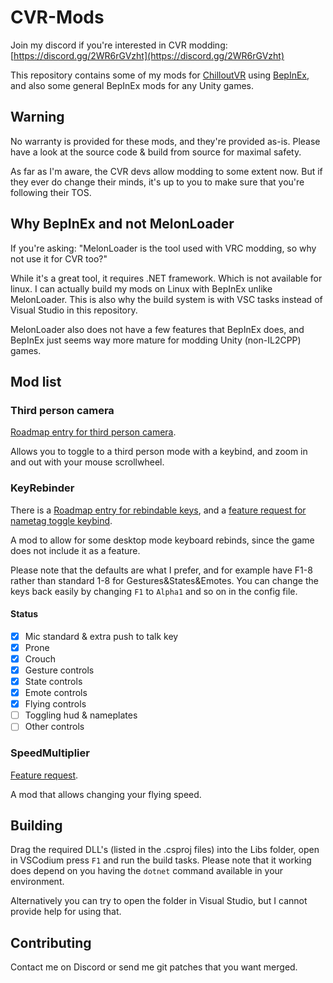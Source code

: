 # CVR-Mods

Join my discord if you're interested in CVR modding: [https://discord.gg/2WR6rGVzht](https://discord.gg/2WR6rGVzht)

This repository contains some of my mods for [ChilloutVR](https://store.steampowered.com/app/661130/ChilloutVR/) using [BepInEx](https://github.com/BepInEx/BepInEx), and also some general BepInEx mods for any Unity games.

## Warning

No warranty is provided for these mods, and they're provided as-is.
Please have a look at the source code & build from source for maximal safety.

As far as I'm aware, the CVR devs allow modding to some extent now.
But if they ever do change their minds, it's up to you to make sure that you're following their TOS.

## Why BepInEx and not MelonLoader

If you're asking: "MelonLoader is the tool used with VRC modding, so why not use it for CVR too?"

While it's a great tool, it requires .NET framework. Which is not available for linux.
I can actually build my mods on Linux with BepInEx unlike MelonLoader.
This is also why the build system is with VSC tasks instead of Visual Studio in this repository.

MelonLoader also does not have a few features that BepInEx does, and BepInEx just seems way more mature for modding Unity (non-IL2CPP) games.

## Mod list

### Third person camera

[Roadmap entry for third person camera](https://hub.abinteractive.net/roadmap/inspect?job=198).

Allows you to toggle to a third person mode with a keybind, and zoom in and out with your mouse scrollwheel.

### KeyRebinder

There is a [Roadmap entry for rebindable keys](https://hub.abinteractive.net/roadmap/inspect?job=212), and a [feature request for nametag toggle keybind](https://forums.abinteractive.net/d/183-toggle-nametag-hotkey).

A mod to allow for some desktop mode keyboard rebinds, since the game does not include it as a feature.

Please note that the defaults are what I prefer, and for example have F1-8 rather than standard 1-8 for Gestures&States&Emotes. You can change the keys back easily by changing `F1` to `Alpha1` and so on in the config file.

#### Status

- [x] Mic standard & extra push to talk key
- [x] Prone
- [x] Crouch
- [x] Gesture controls
- [x] State controls
- [x] Emote controls
- [x] Flying controls
- [ ] Toggling hud & nameplates
- [ ] Other controls

### SpeedMultiplier

[Feature request](https://forums.abinteractive.net/d/187-flight-speed-multiplier).

A mod that allows changing your flying speed.

## Building

Drag the required DLL's (listed in the .csproj files) into the Libs folder, open in VSCodium press `F1` and run the build tasks. Please note that it working does depend on you having the `dotnet` command available in your environment.

Alternatively you can try to open the folder in Visual Studio, but I cannot provide help for using that.

## Contributing

Contact me on Discord or send me git patches that you want merged.
